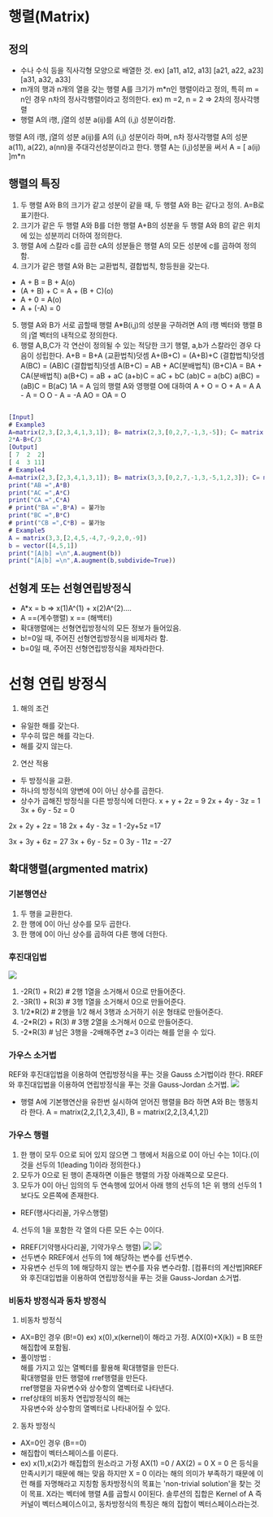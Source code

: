 # 행렬(Matrix)
## 정의
- 수나 수식 등을 직사각형 모양으로 배열한 것.
ex) [a11, a12, a13]
    [a21, a22, a23]
    [a31, a32, a33]
- m개의 행과 n개의 열을 갖는 행렬 A를 크기가
m*n인 행렬이라고 정의, 특히 m = n인 경우 n차의
정사각행렬이라고 정의한다.
ex) m =2, n = 2 => 2차의 정사각행렬 
- 행렬 A의 i행, j열의 성분 a(ij)를 A의 (i,j) 성분이라함.

행렬 A의 i행, j열의 성분 a(ij)를 A의 (i,j) 성분이라 하며, n차 정사각행렬 A의
성분 a(11), a(22), a(nn)을 주대각선성분이라고 한다. 행렬 A는 (i,j)성분을 써서
A = [ a(ij) ]m*n

## 행렬의 특징
1. 두 행렬 A와 B의 크기가 같고 성분이 같을 때, 두 행렬 A와 B는 같다고 정의. A=B로 표기한다.
2. 크기가 같은 두 행렬 A와 B를 더한 행렬 A+B의 성분을 두 행렬 A와 B의 같은 위치에 있는 성분끼리 더하여 정의한다.
3. 행렬 A에 스칼라 c를 곱한 cA의 성분들은 행렬 A의 모든 성분에 c를 곱하여 정의함.
4. 크기가 같은 행렬 A와 B는 교환법칙, 결합법칙, 항등원을 갖는다.
- A + B = B + A(o)
- (A + B) + C = A + (B + C)(o)
- A + 0 = A(o)
- A + (-A) = 0
5. 행렬 A와 B가 서로 곱할때 행렬 A*B(i,j)의 성분을 구하려면
A의 i행 벡터와 행렬 B의 j열 벡터의 내적으로 정의한다.
6. 행렬 A,B,C가 각 연산이 정의될 수 있는 적당한 크기 행렬, a,b가
스칼라인 경우 다음이 성립한다.
A+B = B+A (교환법칙)덧셈
A+(B+C) = (A+B)+C (결합법칙)덧셈
A(BC) = (AB)C (결합법칙)덧셈
A(B+C) = AB + AC(분배법칙)
(B+C)A = BA + CA(분배법칙)
a(B+C) = aB + aC
(a+b)C = aC + bC
(ab)C = a(bC)
a(BC) = (aB)C = B(aC)
1A = A
임의 행렬 A와 영행렬 O에 대하여
A + O = O + A = A
A - A = O
O - A = -A
AO = OA = O
```M

[Input]
# Example3
A=matrix(2,3,[2,3,4,1,3,1]); B= matrix(2,3,[0,2,7,-1,3,-5]); C= matrix(2,3,[9,-6,3,3,0,12]);
2*A-B+C/3
[Output]
[ 7  2  2]
[ 4  3 11]
# Example4
A=matrix(2,3,[2,3,4,1,3,1]); B= matrix(3,3,[0,2,7,-1,3,-5,1,2,3]); C= matrix(3,2,[9,-6,3,0,1,3]);
print("AB =",A*B)
print("AC =",A*C)
print("CA =",C*A)
# print("BA =",B*A) = 불가능
print("BC =",B*C)
# print("CB =",C*B) = 불가능
# Example5
A = matrix(3,3,[2,4,5,-4,7,-9,2,0,-9])
b = vector([4,5,1])
print("[A|b] =\n",A.augment(b))
print("[A|b] =\n",A.augment(b,subdivide=True))
```
## 선형계 또는 선형연립방정식
- A*x = b => x(1)A^(1) + x(2)A^(2)....
- A ==(계수행렬) x == (해백터) 
- 확대행렬에는 선형연립방정식의 모든 정보가 들어있음.
- b!=0일 때, 주어진 선형연립방정식을 비제차라 함.
- b=0일 때, 주어진 선형연립방정식을 제차라한다.

# 선형 연립 방정식
1. 해의 조건
- 유일한 해를 갖는다.
- 무수히 많은 해를 각는다.
- 해를 갖지 않는다.

2. 연산 적용
- 두 방정식을 교환.
- 하나의 방정식의 양변에 0이 아닌 상수를 곱한다.
- 상수가 곱해진 방정식을 다른 방정식에 더한다.
x + y + 2z = 9
2x + 4y - 3z = 1
3x + 6y - 5z = 0

2x + 2y + 2z = 18
2x + 4y - 3z = 1
-2y+5z =17

3x + 3y + 6z = 27
3x + 6y - 5z = 0
3y - 11z = -27


## 확대행렬(argmented matrix)
### 기본행연산
1. 두 행을 교환한다.
2. 한 행에 0이 아닌 상수를 모두 곱한다.
3. 한 행에 0이 아닌 상수를 곱하여 다른 행에 더한다.

### 후진대입법
![](2021-03-22-22-32-40.png)
1. -2R(1) + R(2) # 2행 1열을 소거해서 0으로 만들어준다.
2. -3R(1) + R(3) # 3행 1열을 소거해서 0으로 만들어준다.
3. 1/2*R(2) # 2행을 1/2 해서 3행과 소거하기 쉬운 형태로 만들어준다.
4. -2*R(2) + R(3) # 3행 2열을 소거해서 0으로 만들어준다.
5. -2*R(3) # 남은 3행을 -2배해주면 z=3 이라는 해를 얻을 수 있다.

### 가우스 소거법
REF와 후진대입법을 이용하여 연립방정식을 푸는 것을 Gauss 소거법이라 한다.
RREF와 후진대입법을 이용하여 연립방정식을
푸는 것을 Gauss-Jordan 소거법.
![](2021-03-22-22-38-30.png)
- 행렬 A에 기본행연산을 유한번 실시하여 얻어진 행렬을 B라 하면
A와 B는 행동치라 한다.
A = matrix(2,2,[1,2,3,4]), B = matrix(2,2,[3,4,1,2])
### 가우스 행렬
1. 한 행이 모두 0으로 되어 있지 않으면 그 행에서 처음으로 0이 아닌 수는 1이다.(이것을 선두의 1(leading 1)이라 정의한다.)
2. 모두가 0으로 된 행이 존재하면 이들은 행렬의 가장 아래쪽으로 모은다.
3. 모두가 0이 아닌 임의의 두 연속행에 있어서 아래 행의 선두의 1은
위 행의 선두의 1보다도 오른쪽에 존재한다.
- REF(행사다리꼴, 가우스행렬)
4. 선두의 1을 포함한 각 열의 다른 모든 수는 0이다.
- RREF(기약행사다리꼴, 기약가우스 행렬)
![](2021-03-22-22-47-55.png)
![](2021-03-22-22-48-32.png)
- 선두변수
RREF에서 선두의 1에 해당하는 변수를 선두변수.
- 자유변수
선두의 1에 해당하지 않는 변수를 자유 변수라함.
[컴퓨터의&nbsp;계산법]RREF와 후진대입법을 이용하여 연립방정식을
푸는 것을 Gauss-Jordan 소거법.
### 비동차 방정식과 동차 방정식
1. 비동차 방정식
- AX=B인 경우 (B!=0)
ex) x(0),x(kernel)이 해라고 가정.
A(X(0)+X(k)) = B 또한 해집합에 포함됨.
- 풀이방법 : <br>
해를 가지고 있는 열벡터를 활용해 확대행렬을 만든다.<br>
확대행렬을 만든 행렬에 rref행렬을 만든다.<br>
rref행렬을 자유변수와 상수항의 열벡터로 나타낸다.
- rref상태의 비동차 연립방정식의 해는<br>
자유변수와 상수항의 열벡터로 나타내어질 수 있다.
2. 동차 방정식
- AX=0인 경우 (B==0)
- 해집합이 벡터스페이스를 이룬다.
- ex) x(1),x(2)가 해집합의 원소라고 가정
AX(1) =0 / AX(2) = 0 
X = 0 은 등식을 만족시키기 때문에 해는 맞음
하지만 X = 0 이라는 해의 의미가 부족하기 때문에 이런 해를 자명해라고 지칭함
동차방정식의 목표는 'non-trivial solution'을 찾는 것이 목표.
X라는 벡터에 행렬 A를 곱할시 0이된다.
솔루션의 집합은 Kernel of A
즉 커널이 벡터스페이스이고, 동차방정식의 특징은 해의 집합이 벡터스페이스라는것.




